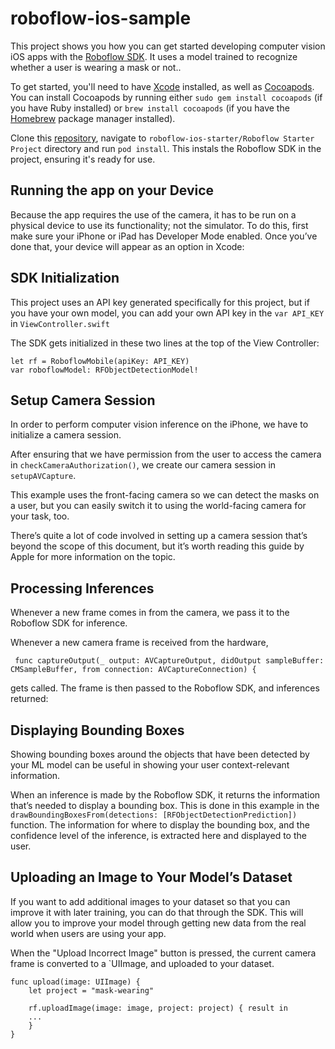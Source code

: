 # roboflow-ios-sample

This project shows you how you can get started developing computer vision iOS apps with the [Roboflow SDK](https://blog.roboflow.com/roboflow-ios-sdk/). It uses a model trained to recognize whether a user is wearing a mask or not.. 

To get started, you'll need to have [Xcode](https://apps.apple.com/us/app/xcode/id497799835?mt=12) installed, as well as [Cocoapods](Cocoapods). You can install Cocoapods by running either `sudo gem install cocoapods` (if you have Ruby installed) or `brew install cocoapods` (if you have the [Homebrew](https://brew.sh/) package manager installed).

Clone this [repository](https://github.com/roboflow-ai/roboflow-ios-starter), navigate to `roboflow-ios-starter/Roboflow Starter Project` directory and run `pod install`. This instals the Roboflow SDK in the project, ensuring it's ready for use.


## Running the app on your Device
Because the app requires the use of the camera, it has to be run on a physical device to use its functionality; not the simulator. To do this, first make sure your iPhone or iPad has Developer Mode enabled. Once you’ve done that, your device will appear as an option in Xcode:

## SDK Initialization
This project uses an API key generated specifically for this project, but if you have your own model, you can add your own API key in the `var API_KEY` in `ViewController.swift`

The SDK gets initialized in these two lines at the top of the View Controller: 

```
let rf = RoboflowMobile(apiKey: API_KEY)
var roboflowModel: RFObjectDetectionModel!
```  

## Setup Camera Session
In order to perform computer vision inference on the iPhone, we have to initialize a camera session. 

After ensuring that we have permission from the user to access the camera in `checkCameraAuthorization()`, we create our camera session in `setupAVCapture`.

This example uses the front-facing camera so we can detect the masks on a user, but you can easily switch it to using the world-facing camera for your task, too. 

There’s quite a lot of code involved in setting up a camera session that’s beyond the scope of this document, but it’s worth reading this guide by Apple for more information on the topic. 



## Processing Inferences 
Whenever a new frame comes in from the camera, we pass it to the Roboflow SDK for inference. 

Whenever a new camera frame is received from the hardware, 

```
 func captureOutput(_ output: AVCaptureOutput, didOutput sampleBuffer: CMSampleBuffer, from connection: AVCaptureConnection) {
```

gets called. The frame is then passed to the Roboflow SDK, and inferences returned:


## Displaying Bounding Boxes 
Showing bounding boxes around the objects that have been detected by your ML model can be useful in showing your user context-relevant information. 

When an inference is made by the Roboflow SDK, it returns the information that’s needed to display a bounding box. This is done in this example in the `drawBoundingBoxesFrom(detections: [RFObjectDetectionPrediction])` function. The information for where to display the bounding box, and the confidence level of the inference, is extracted here and displayed to the user. 


## Uploading an Image to Your Model’s Dataset 
If you want to add additional images to your dataset so that you can improve it with later training, you can do that through the SDK. This will allow you to improve your model through getting new data from the real world when users are using your app.  

When the "Upload Incorrect Image" button is pressed, the current camera frame is converted to a `UIImage, and uploaded to your dataset. 

    func upload(image: UIImage) {
        let project = "mask-wearing"
        
        rf.uploadImage(image: image, project: project) { result in
        ...
        }
    }
 
